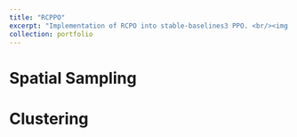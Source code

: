 ```yaml
---
title: "RCPPO"
excerpt: "Implementation of RCPO into stable-baselines3 PPO. <br/><img src='/images/RCPPO.png'>"
collection: portfolio
---
```


# Spatial Sampling




# Clustering


